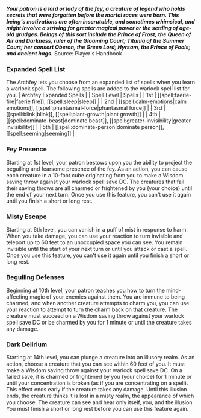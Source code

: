 ***Your patron is a lord or lady of the fey, a creature of legend who holds secrets that were forgotten before the mortal races were born. This being's motivations are often inscrutable, and sometimes whimsical, and might involve a striving for greater magical power or the settling of age-old grudges. Beings of this sort include the Prince of Frost; the Queen of Air and Darkness, ruler of the Gloaming Court; Titania of the Summer Court; her consort Oberon, the Green Lord; Hyrsam, the Prince of Fools; and ancient hags.***
Source: Player's Handbook
### Expanded Spell List
The Archfey lets you choose from an expanded list of spells when you learn a warlock spell. The following spells are added to the warlock spell list for you.
| Archfey Expanded Spells |
| Spell Level | Spells |
| 1st | [[spell:faerie-fire|faerie fire]], [[spell:sleep|sleep]] |
| 2nd | [[spell:calm-emotions|calm emotions]], [[spell:phantasmal-force|phantasmal force]] |
| 3rd | [[spell:blink|blink]], [[spell:plant-growth|plant growth]] |
| 4th | [[spell:dominate-beast|dominate beast]], [[spell:greater-invisibility|greater invisibility]] |
| 5th | [[spell:dominate-person|dominate person]], [[spell:seeming|seeming]] |
### Fey Presence
Starting at 1st level, your patron bestows upon you the ability to project the beguiling and fearsome presence of the fey. As an action, you can cause each creature in a 10-foot cube originating from you to make a Wisdom saving throw against your warlock spell save DC. The creatures that fail their saving throws are all charmed or frightened by you (your choice) until the end of your next turn.
Once you use this feature, you can't use it again until you finish a short or long rest.
### Misty Escape
Starting at 6th level, you can vanish in a puff of mist in response to harm. When you take damage, you can use your reaction to turn invisible and teleport up to 60 feet to an unoccupied space you can see. You remain invisible until the start of your next turn or until you attack or cast a spell.
Once you use this feature, you can't use it again until you finish a short or long rest.
### Beguiling Defenses
Beginning at 10th level, your patron teaches you how to turn the mind-affecting magic of your enemies against them. You are immune to being charmed, and when another creature attempts to charm you, you can use your reaction to attempt to turn the charm back on that creature. The creature must succeed on a Wisdom saving throw against your warlock spell save DC or be charmed by you for 1 minute or until the creature takes any damage.
### Dark Delirium
Starting at 14th level, you can plunge a creature into an illusory realm. As an action, choose a creature that you can see within 60 feet of you. It must make a Wisdom saving throw against your warlock spell save DC. On a failed save, it is charmed or frightened by you (your choice) for 1 minute or until your concentration is broken (as if you are concentrating on a spell). This effect ends early if the creature takes any damage.
Until this illusion ends, the creature thinks it is lost in a misty realm, the appearance of which you choose. The creature can see and hear only itself, you, and the illusion.
You must finish a short or long rest before you can use this feature again.